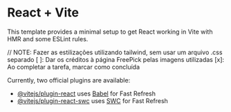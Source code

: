 # React + Vite

This template provides a minimal setup to get React working in Vite with HMR and some ESLint rules.

// NOTE: Fazer as estilizações utilizando tailwind, sem usar um arquivo .css separado 
[ ]: Dar os créditos à página FreePick pelas imagens utilizadas
[x]: Ao completar a tarefa, marcar como concluída

Currently, two official plugins are available:

- [@vitejs/plugin-react](https://github.com/vitejs/vite-plugin-react/blob/main/packages/plugin-react/README.md) uses [Babel](https://babeljs.io/) for Fast Refresh
- [@vitejs/plugin-react-swc](https://github.com/vitejs/vite-plugin-react-swc) uses [SWC](https://swc.rs/) for Fast Refresh

